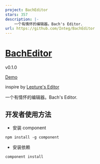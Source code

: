 ```yaml
---
project: BachEditor
stars: 357
description: |-
    一个有情怀的编辑器。Bach's Editor.
url: https://github.com/Integ/BachEditor
---
```


[BachEditor](http://integ.github.io/BachEditor)
==========

v0.1.0

[Demo](http://integ.github.io/BachEditor)

inspire by [Lepture's Editor](http://lab.lepture.com/editor/)

一个有情怀的编辑器。Bach's Editor.

## 开发者使用方法 ##
- 安装 component
```
npm install -g component
```
- 安装依赖
```
component install
```

